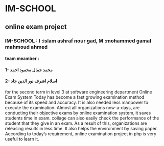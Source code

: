 # IM-SCHOOL
## online exam project

### IM-SCHOOL : I :islam ashraf nour gad, M :mohammed gamal mahmoud ahmed 
#### team meamber :
####                 1- محمد جمال محمود احمد
####                 2- اسلام اشرف نور الدين جاد

for the second term in level 3 at software engineering department
Online Exam System Today has become a fast growing examination method because of its speed and accuracy. It is also needed less manpower to execute the examination. Almost all organizations now-a-days, are conducting their objective exams by online examination system, it saves students time in exam. collage can also easily check the performance of the student that they give in an exam. As a result of this, organizations are releasing results in less time. It also helps the environment by saving paper. According to today’s requirement, online examination project in php is very useful to learn it.
